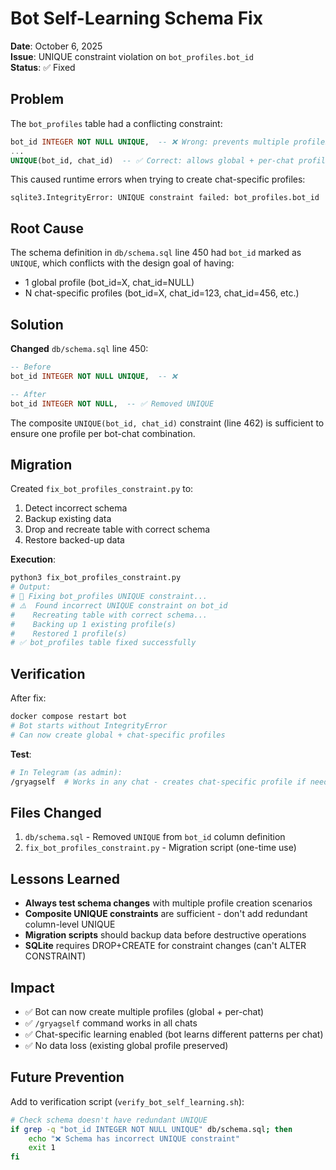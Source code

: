 # Bot Self-Learning Schema Fix

**Date**: October 6, 2025  
**Issue**: UNIQUE constraint violation on `bot_profiles.bot_id`  
**Status**: ✅ Fixed

## Problem

The `bot_profiles` table had a conflicting constraint:

```sql
bot_id INTEGER NOT NULL UNIQUE,  -- ❌ Wrong: prevents multiple profiles per bot
...
UNIQUE(bot_id, chat_id)  -- ✅ Correct: allows global + per-chat profiles
```

This caused runtime errors when trying to create chat-specific profiles:
```
sqlite3.IntegrityError: UNIQUE constraint failed: bot_profiles.bot_id
```

## Root Cause

The schema definition in `db/schema.sql` line 450 had `bot_id` marked as `UNIQUE`, which conflicts with the design goal of having:
- 1 global profile (bot_id=X, chat_id=NULL)
- N chat-specific profiles (bot_id=X, chat_id=123, chat_id=456, etc.)

## Solution

**Changed** `db/schema.sql` line 450:
```sql
-- Before
bot_id INTEGER NOT NULL UNIQUE,  -- ❌

-- After  
bot_id INTEGER NOT NULL,  -- ✅ Removed UNIQUE
```

The composite `UNIQUE(bot_id, chat_id)` constraint (line 462) is sufficient to ensure one profile per bot-chat combination.

## Migration

Created `fix_bot_profiles_constraint.py` to:
1. Detect incorrect schema
2. Backup existing data
3. Drop and recreate table with correct schema
4. Restore backed-up data

**Execution**:
```bash
python3 fix_bot_profiles_constraint.py
# Output:
# 🔧 Fixing bot_profiles UNIQUE constraint...
# ⚠️  Found incorrect UNIQUE constraint on bot_id
#    Recreating table with correct schema...
#    Backing up 1 existing profile(s)
#    Restored 1 profile(s)
# ✅ bot_profiles table fixed successfully
```

## Verification

After fix:
```bash
docker compose restart bot
# Bot starts without IntegrityError
# Can now create global + chat-specific profiles
```

**Test**:
```bash
# In Telegram (as admin):
/gryagself  # Works in any chat - creates chat-specific profile if needed
```

## Files Changed

1. `db/schema.sql` - Removed `UNIQUE` from `bot_id` column definition
2. `fix_bot_profiles_constraint.py` - Migration script (one-time use)

## Lessons Learned

- **Always test schema changes** with multiple profile creation scenarios
- **Composite UNIQUE constraints** are sufficient - don't add redundant column-level UNIQUE
- **Migration scripts** should backup data before destructive operations
- **SQLite** requires DROP+CREATE for constraint changes (can't ALTER CONSTRAINT)

## Impact

- ✅ Bot can now create multiple profiles (global + per-chat)
- ✅ `/gryagself` command works in all chats
- ✅ Chat-specific learning enabled (bot learns different patterns per chat)
- ✅ No data loss (existing global profile preserved)

## Future Prevention

Add to verification script (`verify_bot_self_learning.sh`):
```bash
# Check schema doesn't have redundant UNIQUE
if grep -q "bot_id INTEGER NOT NULL UNIQUE" db/schema.sql; then
    echo "❌ Schema has incorrect UNIQUE constraint"
    exit 1
fi
```
